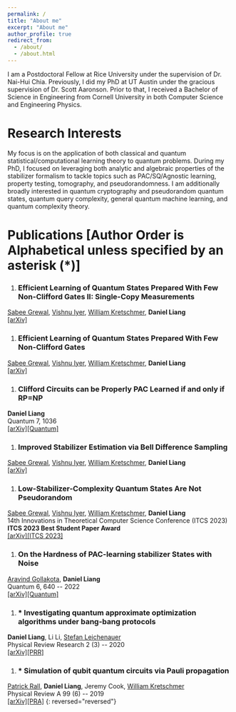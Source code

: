```yaml
---
permalink: /
title: "About me"
excerpt: "About me"
author_profile: true
redirect_from: 
  - /about/
  - /about.html
---
```


I am a Postdoctoral Fellow at Rice University under the supervision of Dr. Nai-Hui Chia. Previously, I did my PhD at UT Austin under the gracious supervision of Dr. Scott Aaronson. Prior to that, I received a Bachelor of Science in Engineering from Cornell University in both Computer Science and Engineering Physics.

Research Interests
======
My focus is on the application of both classical and quantum statistical/computational learning theory to quantum problems. During my PhD, I focused on leveraging both analytic and algebraic properties of the stabilizer formalism to tackle topics such as PAC/SQ/Agnostic learning, property testing, tomography, and pseudorandomness. I am additionally broadly interested in quantum cryptography and pseudorandom quantum states, quantum query complexity, general quantum machine learning, and quantum complexity theory.

Publications \[Author Order is Alphabetical unless specified by an asterisk (*)\]
======
1. ### Efficient Learning of Quantum States Prepared With Few Non-Clifford Gates II: Single-Copy Measurements
[Sabee Grewal](https://sabeegrewal.com/), [Vishnu Iyer](https://vishnuiyer.org/), [William Kretschmer](https://www.cs.utexas.edu/~kretsch/), **Daniel Liang**<br />[[arXiv]](https://arxiv.org/abs/2308.07175)
1. ### Efficient Learning of Quantum States Prepared With Few Non-Clifford Gates
[Sabee Grewal](https://sabeegrewal.com/), [Vishnu Iyer](https://vishnuiyer.org/), [William Kretschmer](https://www.cs.utexas.edu/~kretsch/), **Daniel Liang**<br />[[arXiv]](https://arxiv.org/abs/2305.13409)
1. ### Clifford Circuits can be Properly PAC Learned if and only if RP=NP
**Daniel Liang**<br />Quantum 7, 1036<br />[[arXiv]](https://arxiv.org/abs/2204.06638)[[Quantum]](https://doi.org/10.22331/q-2023-06-07-1036)
1. ### Improved Stabilizer Estimation via Bell Difference Sampling
[Sabee Grewal](https://sabeegrewal.com/), [Vishnu Iyer](https://vishnuiyer.org/), [William Kretschmer](https://www.cs.utexas.edu/~kretsch/), **Daniel Liang**<br />[[arXiv]](https://arxiv.org/abs/2304.13915)
1. ### Low-Stabilizer-Complexity Quantum States Are Not Pseudorandom
[Sabee Grewal](https://sabeegrewal.com/), [Vishnu Iyer](https://vishnuiyer.org/), [William Kretschmer](https://www.cs.utexas.edu/~kretsch/), **Daniel Liang**<br />14th Innovations in Theoretical Computer Science Conference (ITCS 2023)<br />**ITCS 2023 Best Student Paper Award**<br />[[arXiv]](https://arxiv.org/abs/2209.14530)[[ITCS 2023]](https://doi.org/10.4230/LIPIcs.ITCS.2023.64)
1. ### On the Hardness of PAC-learning stabilizer States with Noise
[Aravind Gollakota](https://www.cs.utexas.edu/~aravindg/), **Daniel Liang**<br />Quantum 6, 640 -- 2022<br />[[arXiv]](https://arxiv.org/abs/2102.05174)[[Quantum]](https://doi.org/10.22331%2Fq-2022-02-02-640)
1. ### * Investigating quantum approximate optimization algorithms under bang-bang protocols
**Daniel Liang**, Li Li, [Stefan Leichenauer](https://scholar.google.com/citations?user=U_zDsW0AAAAJ&hl=en)<br />Physical Review Research 2 (3) -- 2020<br />[[arXiv]](https://arxiv.org/abs/2005.13103)[[PRR]](https://doi.org/10.1103%2Fphysrevresearch.2.033402)
1. ### * Simulation of qubit quantum circuits via Pauli propagation
[Patrick Rall](https://patrickrall.com/), **Daniel Liang**, Jeremy Cook, [William Kretschmer](https://www.cs.utexas.edu/~kretsch/)<br />Physical Review A 99 (6) -- 2019<br />[[arXiv]](https://arxiv.org/abs/1901.09070)[[PRA]](https://doi.org/10.1103%2Fphysreva.99.062337)
{: reversed="reversed"}

